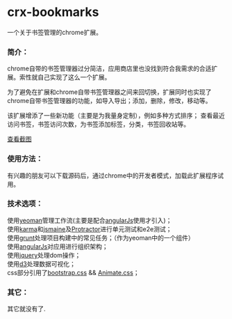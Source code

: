 crx-bookmarks
================================

一个关于书签管理的chrome扩展。

### 简介：

chrome自带的书签管理器过分简洁，应用商店里也没找到符合我需求的合适扩展。索性就自己实现了这么一个扩展。

为了避免在扩展和chrome自带书签管理器之间来回切换，扩展同时也实现了chrome自带书签管理器的功能，如导入导出；添加，删除，修改，移动等。

该扩展增添了一些新功能（主要是为我量身定制），例如多种方式排序； 查看最近访问书签，书签访问次数，为书签添加标签，分类，书签回收站等。

<a href="http://julienedies.github.io/demos/bookmarkManager/index.html"> 查看截图</a>

### 使用方法：
有兴趣的朋友可以下载源码后，通过chrome中的开发者模式，加载此扩展程序试用。

### 技术选项：
使用<a href="http://yeoman.io/">yeoman</a>管理工作流(主要是配合<a href="https://angularjs.org/">angularJs</a>使用才引入)；  <br />
使用<a href="http://karma-runner.github.io/0.12/index.html">karma</a>和<a href="http://jasmine.github.io/">jsmaine</a>及<a href="https://github.com/angular/protractor">Protractor</a>进行单元测试和e2e测试；   <br />
使用<a href="http://gruntjs.com/">grunt</a>处理项目构建中的常见任务；（作为yeoman中的一个组件）    <br />
使用<a href="https://angularjs.org/">angularJs</a>对应用进行组织架构；  <br />
使用<a href="http://jquery.com/">jquery</a>处理dom操作；  <br />
使用<a href="http://d3js.org/">d3</a>处理数据可视化；  <br />
css部分引用了<a href="http://getbootstrap.com/">bootstrap.css</a> && <a href="http://daneden.github.io/animate.css/">Animate.css</a>；

### 其它：
其它就没有了.


